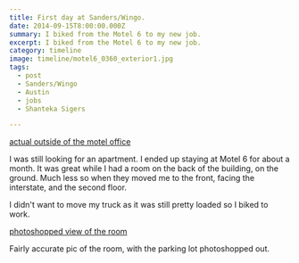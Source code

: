 ```yaml
---
title: First day at Sanders/Wingo.
date: 2014-09-15T8:00:00.000Z
summary: I biked from the Motel 6 to my new job.
excerpt: I biked from the Motel 6 to my new job.
category: timeline
image: timeline/motel6_0360_exterior1.jpg
tags:
  - post 
  - Sanders/Wingo
  - Austin
  - jobs
  - Shanteka Sigers

---
```


[actual outside of the motel office](/static/img/timeline/motel6_0360_exterior1.jpg "actual outside of the motel office")

I was still looking for an apartment. I ended up staying at Motel 6 for about a month. It was great while I had a room on the back of the building, on the ground. Much less so when they moved me to the front, facing the interstate, and the second floor.

I didn't want to move my truck as it was still pretty loaded so I biked to work.

[photoshopped view of the room](/static/img/timeline/motel6_0360_single2.jpg "photoshopped view of the room")
<figcaption>Fairly accurate pic of the room, with the parking lot photoshopped out.</figcaption> 